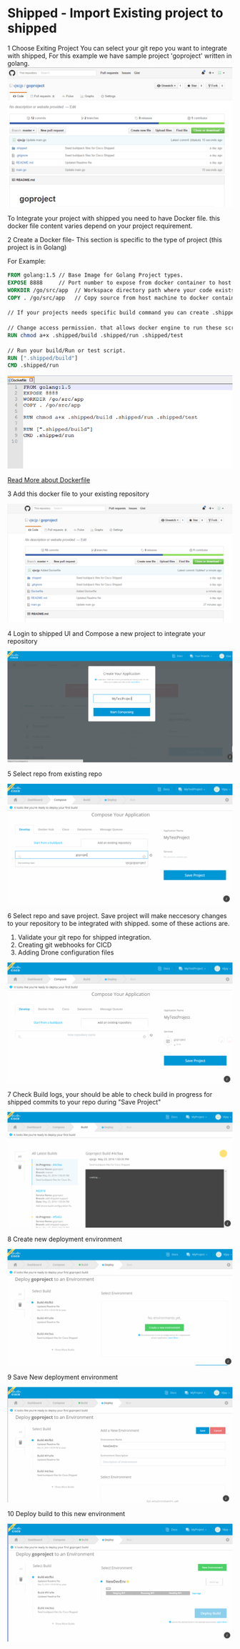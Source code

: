 # Shipped - Import Existing project to shipped

1 Choose Exiting Project
You can select your git repo you want to integrate with shipped, For this example we have sample project 'goproject' written in golang. 
![](assets/1.PNG)


To Integrate your project with shipped you need to have Docker file. this docker file content varies depend on your project requirement.

2 Create a Docker file- This section is specific to the type of project (this project is in Golang)

For Example:
```Dockerfile
FROM golang:1.5 // Base Image for Golang Project types.
EXPOSE 8888     // Port number to expose from docker container to host server.
WORKDIR /go/src/app  // Workspace directory path where your code exists
COPY . /go/src/app   // Copy source from host machine to docker container.

// If your projects needs specific build command you can create .shipped directory and place your build/run or test file inside this directory

// Change access permission. that allows docker engine to run these scripts 
RUN chmod a+x .shipped/build .shipped/run .shipped/test

// Run your build/Run or test script.
RUN [".shipped/build"]
CMD .shipped/run
```
![](assets/2.PNG)

[Read More about Dockerfile](https://docs.docker.com/engine/reference/builder/)

3 Add this docker file to your existing repository

![](assets/3.PNG)

4 Login to shipped UI and Compose a new project to integrate your repository

![](assets/4.PNG)

5 Select repo from existing repo

![](assets/5.PNG)

6 Select repo and save project. Save project will make neccesory changes to your repository to be integrated with shipped. some of these actions are.

1. Validate your git repo for shipped integration. 
2. Creating git webhooks for CICD 
3. Adding Drone configuration files

![](assets/6.PNG)

7 Check Build logs, your should be able to check build in progress for shipped commits to your repo during "Save Project"

![](assets/7.PNG)

8 Create new deployment environment

![](assets/8.PNG)

9 Save New deployment environment

![](assets/9.PNG)

10 Deploy build to this new environment

![](assets/10.PNG)
 
